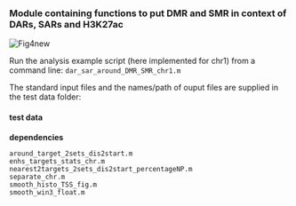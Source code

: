 ### Module containing functions to put DMR and SMR in context of DARs, SARs and H3K27ac
![Fig4new](https://user-images.githubusercontent.com/61786710/135616343-1a961cdd-0c51-46e4-a875-b995b1cc4c42.png)

Run the analysis example script (here implemented for chr1) from a command line:
``dar_sar_around_DMR_SMR_chr1.m``

The standard  input files and the names/path of ouput files are supplied in the test data folder:

#### test data

**dependencies** 
```
around_target_2sets_dis2start.m
enhs_targets_stats_chr.m                        
nearest2targets_2sets_dis2start_percentageNP.m  
separate_chr.m                             
smooth_histo_TSS_fig.m                          
smooth_win3_float.m                             

```          
